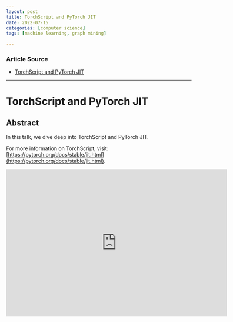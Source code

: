 ```yaml
---
layout: post
title: TorchScript and PyTorch JIT
date: 2022-07-15
categories: [computer science]
tags: [machine learning, graph mining]

---
```


### Article Source

* [TorchScript and PyTorch JIT](https://www.youtube.com/watch?v=2awmrMRf0dA)


---

# TorchScript and PyTorch JIT


## Abstract

In this talk, we dive deep into TorchScript and PyTorch JIT.

For more information on TorchScript, visit: [https://pytorch.org/docs/stable/jit.html](https://pytorch.org/docs/stable/jit.html).

<iframe width="600" height="400" src="https://www.youtube.com/embed/2awmrMRf0dA" title="YouTube video player" frameborder="0" allow="accelerometer; autoplay; clipboard-write; encrypted-media; gyroscope; picture-in-picture" allowfullscreen></iframe>